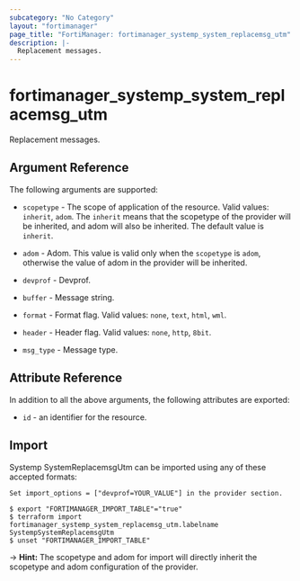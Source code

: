 ```yaml
---
subcategory: "No Category"
layout: "fortimanager"
page_title: "FortiManager: fortimanager_systemp_system_replacemsg_utm"
description: |-
  Replacement messages.
---
```


# fortimanager_systemp_system_replacemsg_utm
Replacement messages.

## Argument Reference


The following arguments are supported:

* `scopetype` - The scope of application of the resource. Valid values: `inherit`, `adom`. The `inherit` means that the scopetype of the provider will be inherited, and adom will also be inherited. The default value is `inherit`.
* `adom` - Adom. This value is valid only when the `scopetype` is `adom`, otherwise the value of adom in the provider will be inherited.
* `devprof` - Devprof.

* `buffer` - Message string.
* `format` - Format flag. Valid values: `none`, `text`, `html`, `wml`.

* `header` - Header flag. Valid values: `none`, `http`, `8bit`.

* `msg_type` - Message type.


## Attribute Reference

In addition to all the above arguments, the following attributes are exported:
* `id` - an identifier for the resource.

## Import

Systemp SystemReplacemsgUtm can be imported using any of these accepted formats:
```
Set import_options = ["devprof=YOUR_VALUE"] in the provider section.

$ export "FORTIMANAGER_IMPORT_TABLE"="true"
$ terraform import fortimanager_systemp_system_replacemsg_utm.labelname SystempSystemReplacemsgUtm
$ unset "FORTIMANAGER_IMPORT_TABLE"
```
-> **Hint:** The scopetype and adom for import will directly inherit the scopetype and adom configuration of the provider.
